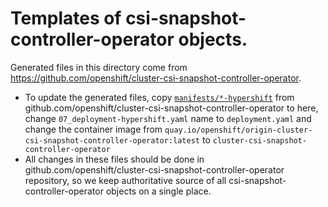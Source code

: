 # Templates of csi-snapshot-controller-operator objects.

Generated files in this directory come from https://github.com/openshift/cluster-csi-snapshot-controller-operator.

* To update the generated files, copy
  [`manifests/*-hypershift`](https://github.com/openshift/cluster-csi-snapshot-controller-operator/tree/master/manifests)
  from github.com/openshift/cluster-csi-snapshot-controller-operator to here, change `07_deployment-hypershift.yaml` name to `deployment.yaml` and change the container image from `quay.io/openshift/origin-cluster-csi-snapshot-controller-operator:latest` to `cluster-csi-snapshot-controller-operator`
* All changes in these files should be done in github.com/openshift/cluster-csi-snapshot-controller-operator repository,
  so we keep authoritative source of all csi-snapshot-controller-operator objects on a single place.
